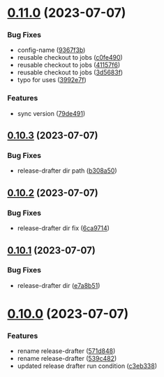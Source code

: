 # [0.11.0](https://github.com/henrynoowah/blog/compare/v0.10.3...v0.11.0) (2023-07-07)


### Bug Fixes

* config-name ([9367f3b](https://github.com/henrynoowah/blog/commit/9367f3b4a8a78d83ed7a998d41d4d0133d11a279))
* reusable checkout to jobs ([c0fe490](https://github.com/henrynoowah/blog/commit/c0fe49032b25ba7081695172ce011a79d8a92fc0))
* reusable checkout to jobs ([41157f6](https://github.com/henrynoowah/blog/commit/41157f6072e426d8cfc8e2a9db394858e6e7aff4))
* reusable checkout to jobs ([3d5683f](https://github.com/henrynoowah/blog/commit/3d5683f374b05d762a6d78ef3027c514cba01d96))
* typo for uses ([3992e7f](https://github.com/henrynoowah/blog/commit/3992e7f24cca767ee301a57776ab7122745e6c22))


### Features

* sync version ([79de491](https://github.com/henrynoowah/blog/commit/79de491eb67f838afce009df3d552ac33ad94dbb))



## [0.10.3](https://github.com/henrynoowah/blog/compare/v0.10.2...v0.10.3) (2023-07-07)


### Bug Fixes

* release-drafter dir path ([b308a50](https://github.com/henrynoowah/blog/commit/b308a506f27ab5954972cbd01a48679465a4cc21))



## [0.10.2](https://github.com/henrynoowah/blog/compare/v0.10.1...v0.10.2) (2023-07-07)


### Bug Fixes

* release-drafter dir fix ([6ca9714](https://github.com/henrynoowah/blog/commit/6ca9714669cb97f44ece4b9a2de153aec69ca404))



## [0.10.1](https://github.com/henrynoowah/blog/compare/v0.10.0...v0.10.1) (2023-07-07)


### Bug Fixes

* release-drafter dir ([e7a8b51](https://github.com/henrynoowah/blog/commit/e7a8b515409579d845ce633e6502f820e7b0deca))



# [0.10.0](https://github.com/henrynoowah/blog/compare/v0.9.0...v0.10.0) (2023-07-07)


### Features

* rename release-drafter ([571d848](https://github.com/henrynoowah/blog/commit/571d8486c8c28ca623411684d132b1d4ff0b7bea))
* rename release-drafter ([539c482](https://github.com/henrynoowah/blog/commit/539c482ba37e5758b7cd667c20d7db80ff14f011))
* updated release drafter run condition ([c3eb338](https://github.com/henrynoowah/blog/commit/c3eb33826168c812546992031cc3b79e8714d229))



